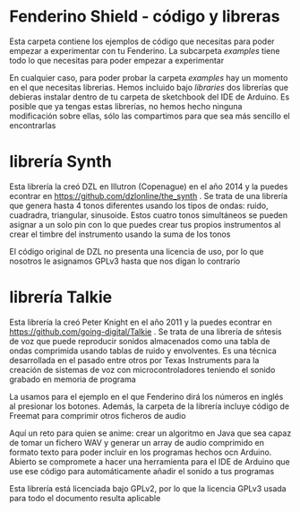 # Fenderino Shield - código y libreras

Esta carpeta contiene los ejemplos de código que necesitas para poder empezar a experimentar con tu Fenderino. La subcarpeta *examples* tiene todo lo que necesitas para poder empezar a experimentar

En cualquier caso, para poder probar la carpeta *examples* hay un momento en el que necesitas librerias. Hemos incluido bajo *libraries* dos librerías que debieras instalar dentro de tu carpeta de sketchbook del IDE de Arduino. Es posible que ya tengas estas librerías, no hemos hecho ninguna modificación sobre ellas, sólo las compartimos para que sea más sencillo el encontrarlas

# librería Synth

Esta librería la creó DZL en Illutron (Copenague) en el año 2014 y la puedes econtrar en https://github.com/dzlonline/the_synth . Se trata de una librería que genera hasta 4 tonos diferentes usando los tipos de ondas: ruido, cuadradra, triangular, sinusoide. Estos cuatro tonos simultáneos se pueden asignar a un solo pin con lo que puedes crear tus propios instrumentos al crear el timbre del instrumento usando la suma de los tonos 

El código original de DZL no presenta una licencia de uso, por lo que nosotros le asignamos GPLv3 hasta que nos digan lo contrario

# librería Talkie

Esta librería la creó Peter Knight en el año 2011 y la puedes econtrar en https://github.com/going-digital/Talkie . Se trata de una librería de sńtesis de voz que puede reproducir sonidos almacenados como una tabla de ondas comprimida usando tablas de ruido y envolventes. Es una técnica desarrollada en el pasado entre otros por Texas Instruments para la creación de sistemas de voz con microcontroladores teniendo el sonido grabado en memoria de programa

La usamos para el ejemplo en el que Fenderino dirá los números en inglés al presionar los botones. Además, la carpeta de la librería incluye código de Freemat para comprimir otros ficheros de audio

Aquí un reto para quien se anime: crear un algoritmo en Java que sea capaz de tomar un fichero WAV y generar un array de audio comprimido en formato texto para poder incluir en los programas hechos ocn Arduino. Abierto se compromete a hacer una herramienta para el IDE de Arduino que use ese código para automáticamente añadir el sonido a tus programas

Esta librería está licenciada bajo GPLv2, por lo que la licencia GPLv3 usada para todo el documento resulta aplicable
